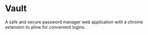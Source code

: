 # Vault
A safe and secure password manager web application with a chrome extension to allow for convenient logins.
